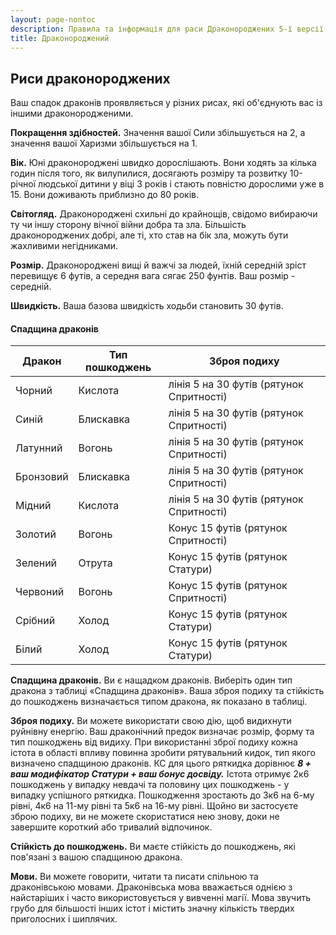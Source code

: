 ```yaml
---
layout: page-nontoc
description: Правила та інформація для раси Драконороджених 5-ї версії (5e) SRD (Довідник із документації системи).
title: Драконороджений
---
```

## Риси драконороджених

Ваш спадок драконів проявляється у різних рисах, які об'єднують вас із іншими драконородженими.

**Покращення здібностей.** Значення вашої Сили збільшується на 2, а значення вашої Харизми збільшується на 1.

**Вік.** Юні драконороджені швидко дорослішають. Вони ходять за кілька годин після того, як вилупилися, досягають розміру та розвитку 10-річної людської дитини у віці 3 років і стають повністю дорослими уже в 15. Вони доживають приблизно до 80 років.

**Світогляд.** Драконороджені схильні до крайнощів, свідомо вибираючи ту чи іншу сторону вічної війни добра та зла. Більшість драконороджених добрі, але ті, хто став на бік зла, можуть бути жахливими негідниками.

**Розмір.** Драконороджені вищі й важчі за людей, їхній середній зріст перевищує 6 футів, а середня вага сягає 250 фунтів. Ваш розмір - середній.

**Швидкість.** Ваша базова швидкість ходьби становить 30 футів.

#### Спадщина драконів

| Дракон    | Тип пошкоджень | Зброя подиху                             |
| --------- | -------------- | ---------------------------------------- |
| Чорний    | Кислота        | лінія 5 на 30 футів (рятунок Спритності) |
| Синій     | Блискавка      | лінія 5 на 30 футів (рятунок Спритності) |
| Латунний  | Вогонь         | лінія 5 на 30 футів (рятунок Спритності) |
| Бронзовий | Блискавка      | лінія 5 на 30 футів (рятунок Спритності) |
| Мідний    | Кислота        | лінія 5 на 30 футів (рятунок Спритності) |
| Золотий   | Вогонь         | Конус 15 футів (рятунок Спритності)      |
| Зелений   | Отрута         | Конус 15 футів (рятунок Статури)         |
| Червоний  | Вогонь         | Конус 15 футів (рятунок Спритності)      |
| Срібний   | Холод          | Конус 15 футів (рятунок Статури)         |
| Білий     | Холод          | Конус 15 футів (рятунок Статури)         |

**Спадщина драконів.** Ви є нащадком драконів. Виберіть один тип дракона з таблиці «Спадщина драконів». Ваша зброя подиху та стійкість до пошкоджень визначається типом дракона, як показано в таблиці.

**Зброя подиху.** Ви можете використати свою дію, щоб видихнути руйнівну енергію. Ваш драконічний предок визначає розмір, форму та тип пошкоджень від видиху. При використанні зброї подиху кожна істота в області впливу повинна зробити рятувальний кидок, тип якого визначено спадщиною драконів. КС для цього ряткидка дорівнює **_8 + ваш модифікатор Статури + ваш бонус досвіду._** Істота отримує 2к6 пошкоджень у випадку невдачі та половину цих пошкоджень - у випадку успішного ряткидка. Пошкодження зростають до 3к6 на 6-му рівні, 4к6 на 11-му рівні та 5к6 на 16-му рівні. Щойно ви застосуєте зброю подиху, ви не можете скористатися нею знову, доки не завершите короткий або тривалий відпочинок.

**Стійкість до пошкоджень.** Ви маєте стійкість до пошкоджень, які пов'язані з вашою спадщиною дракона.

**Мови.** Ви можете говорити, читати та писати спільною та драконівською мовами. Драконівська мова вважається однією з найстаріших і часто використовується у вивченні магії. Мова звучить грубо для більшості інших істот і містить значну кількість твердих приголосних і шиплячих.  